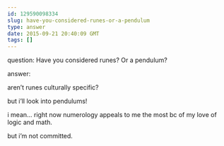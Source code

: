 ```yaml
---
id: 129590098334
slug: have-you-considered-runes-or-a-pendulum
type: answer
date: 2015-09-21 20:40:09 GMT
tags: []
---
```

question: Have you considered runes? Or a pendulum?

answer: <p>aren’t runes culturally specific?&nbsp;</p><p>but i’ll look into pendulums!</p><p>i mean... right now numerology appeals to me the most bc of my love of logic and math. <br></p><p>but i’m not committed. <br></p>